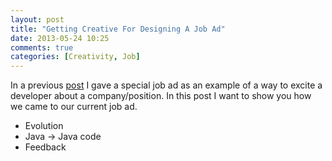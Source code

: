 ```yaml
---
layout: post
title: "Getting Creative For Designing A Job Ad"
date: 2013-05-24 10:25
comments: true
categories: [Creativity, Job] 
---
```

In a previous [post](http://cboutter.github.io/blog/2012/05/30/how-to-excite-a-developer-about-a-position/) I gave a special job ad as an example of a way to excite a developer about a company/position. In this post I want to show you how we came to our current job ad. 



- Evolution
- Java -> Java code
- Feedback